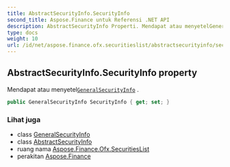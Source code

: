 ```yaml
---
title: AbstractSecurityInfo.SecurityInfo
second_title: Aspose.Finance untuk Referensi .NET API
description: AbstractSecurityInfo Properti. Mendapat atau menyetelGeneralSecurityInfo .
type: docs
weight: 10
url: /id/net/aspose.finance.ofx.securitieslist/abstractsecurityinfo/securityinfo/
---
```

## AbstractSecurityInfo.SecurityInfo property

Mendapat atau menyetel[`GeneralSecurityInfo`](../../generalsecurityinfo/) .

```csharp
public GeneralSecurityInfo SecurityInfo { get; set; }
```

### Lihat juga

* class [GeneralSecurityInfo](../../generalsecurityinfo/)
* class [AbstractSecurityInfo](../)
* ruang nama [Aspose.Finance.Ofx.SecuritiesList](../../abstractsecurityinfo/)
* perakitan [Aspose.Finance](../../../)


